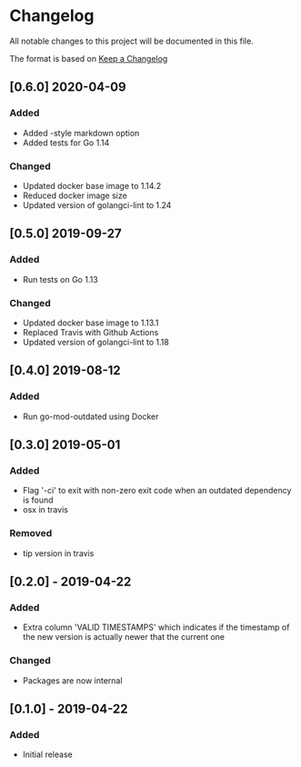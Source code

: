 # Changelog
All notable changes to this project will be documented in this file.

The format is based on [Keep a Changelog](https://keepachangelog.com/en/1.0.0/)

## [0.6.0] 2020-04-09
### Added
- Added -style markdown option
- Added tests for Go 1.14

### Changed
- Updated docker base image to 1.14.2
- Reduced docker image size
- Updated version of golangci-lint to 1.24

## [0.5.0] 2019-09-27 
### Added
- Run tests on Go 1.13

### Changed
- Updated docker base image to 1.13.1
- Replaced Travis with Github Actions
- Updated version of golangci-lint to 1.18

## [0.4.0] 2019-08-12
### Added
- Run go-mod-outdated using Docker

## [0.3.0] 2019-05-01
### Added
- Flag '-ci' to exit with non-zero exit code when an outdated dependency is found
- osx in travis

### Removed
- tip version in travis

## [0.2.0] - 2019-04-22
### Added
- Extra column 'VALID TIMESTAMPS' which indicates if the timestamp of the new version is
actually newer that the current one 

### Changed
- Packages are now internal

## [0.1.0] - 2019-04-22
### Added
- Initial release
